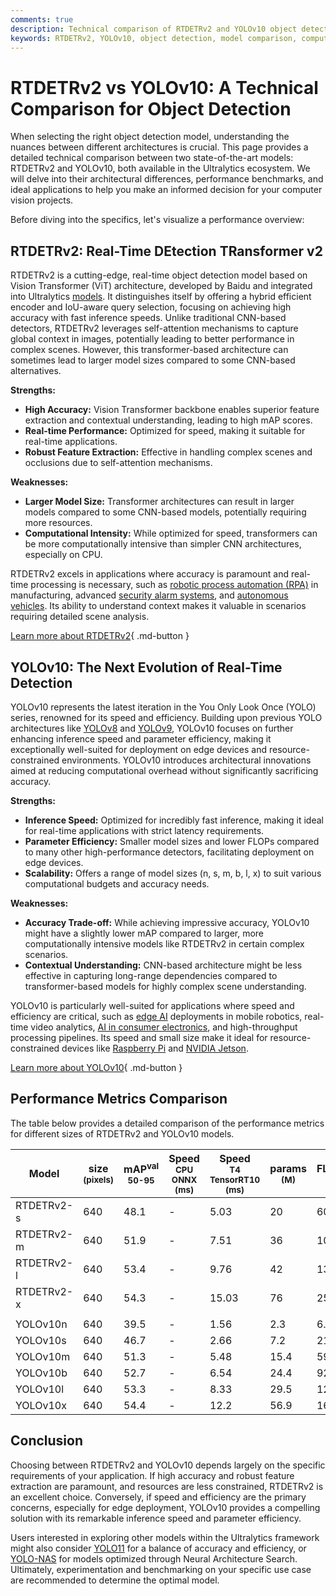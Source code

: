```yaml
---
comments: true
description: Technical comparison of RTDETRv2 and YOLOv10 object detection models, including architecture, performance, and use cases.
keywords: RTDETRv2, YOLOv10, object detection, model comparison, computer vision, Ultralytics
---
```


# RTDETRv2 vs YOLOv10: A Technical Comparison for Object Detection

When selecting the right object detection model, understanding the nuances between different architectures is crucial. This page provides a detailed technical comparison between two state-of-the-art models: RTDETRv2 and YOLOv10, both available in the Ultralytics ecosystem. We will delve into their architectural differences, performance benchmarks, and ideal applications to help you make an informed decision for your computer vision projects.

Before diving into the specifics, let's visualize a performance overview:

<script async src="https://cdn.jsdelivr.net/npm/chart.js@3.9.1/dist/chart.min.js"></script>
<script defer src="../../javascript/benchmark.js"></script>

<canvas id="modelComparisonChart" width="1024" height="400" active-models='["RTDETRv2", "YOLOv10"]'></canvas>

## RTDETRv2: Real-Time DEtection TRansformer v2

RTDETRv2 is a cutting-edge, real-time object detection model based on Vision Transformer (ViT) architecture, developed by Baidu and integrated into Ultralytics [models](https://docs.ultralytics.com/models/). It distinguishes itself by offering a hybrid efficient encoder and IoU-aware query selection, focusing on achieving high accuracy with fast inference speeds. Unlike traditional CNN-based detectors, RTDETRv2 leverages self-attention mechanisms to capture global context in images, potentially leading to better performance in complex scenes. However, this transformer-based architecture can sometimes lead to larger model sizes compared to some CNN-based alternatives.

**Strengths:**

- **High Accuracy:** Vision Transformer backbone enables superior feature extraction and contextual understanding, leading to high mAP scores.
- **Real-time Performance:** Optimized for speed, making it suitable for real-time applications.
- **Robust Feature Extraction:** Effective in handling complex scenes and occlusions due to self-attention mechanisms.

**Weaknesses:**

- **Larger Model Size:** Transformer architectures can result in larger models compared to some CNN-based models, potentially requiring more resources.
- **Computational Intensity:** While optimized for speed, transformers can be more computationally intensive than simpler CNN architectures, especially on CPU.

RTDETRv2 excels in applications where accuracy is paramount and real-time processing is necessary, such as [robotic process automation (RPA)](https://www.ultralytics.com/glossary/robotic-process-automation-rpa) in manufacturing, advanced [security alarm systems](https://www.ultralytics.com/blog/security-alarm-system-projects-with-ultralytics-yolov8), and [autonomous vehicles](https://www.ultralytics.com/solutions/ai-in-self-driving). Its ability to understand context makes it valuable in scenarios requiring detailed scene analysis.

[Learn more about RTDETRv2](https://docs.ultralytics.com/models/rtdetr/){ .md-button }

## YOLOv10: The Next Evolution of Real-Time Detection

YOLOv10 represents the latest iteration in the You Only Look Once (YOLO) series, renowned for its speed and efficiency. Building upon previous YOLO architectures like [YOLOv8](https://docs.ultralytics.com/models/yolov8/) and [YOLOv9](https://docs.ultralytics.com/models/yolov9/), YOLOv10 focuses on further enhancing inference speed and parameter efficiency, making it exceptionally well-suited for deployment on edge devices and resource-constrained environments. YOLOv10 introduces architectural innovations aimed at reducing computational overhead without significantly sacrificing accuracy.

**Strengths:**

- **Inference Speed:** Optimized for incredibly fast inference, making it ideal for real-time applications with strict latency requirements.
- **Parameter Efficiency:** Smaller model sizes and lower FLOPs compared to many other high-performance detectors, facilitating deployment on edge devices.
- **Scalability:** Offers a range of model sizes (n, s, m, b, l, x) to suit various computational budgets and accuracy needs.

**Weaknesses:**

- **Accuracy Trade-off:** While achieving impressive accuracy, YOLOv10 might have a slightly lower mAP compared to larger, more computationally intensive models like RTDETRv2 in certain complex scenarios.
- **Contextual Understanding:** CNN-based architecture might be less effective in capturing long-range dependencies compared to transformer-based models for highly complex scene understanding.

YOLOv10 is particularly well-suited for applications where speed and efficiency are critical, such as [edge AI](https://www.ultralytics.com/glossary/edge-ai) deployments in mobile robotics, real-time video analytics, [AI in consumer electronics](https://www.ultralytics.com/blog/ai-and-the-evolution-of-ai-in-consumer-electronics), and high-throughput processing pipelines. Its speed and small size make it ideal for resource-constrained devices like [Raspberry Pi](https://docs.ultralytics.com/guides/raspberry-pi/) and [NVIDIA Jetson](https://docs.ultralytics.com/guides/nvidia-jetson/).

[Learn more about YOLOv10](https://docs.ultralytics.com/models/yolov10/){ .md-button }

## Performance Metrics Comparison

The table below provides a detailed comparison of the performance metrics for different sizes of RTDETRv2 and YOLOv10 models.

| Model      | size<br><sup>(pixels) | mAP<sup>val<br>50-95 | Speed<br><sup>CPU ONNX<br>(ms) | Speed<br><sup>T4 TensorRT10<br>(ms) | params<br><sup>(M) | FLOPs<br><sup>(B) |
| ---------- | --------------------- | -------------------- | ------------------------------ | ----------------------------------- | ------------------ | ----------------- |
| RTDETRv2-s | 640                   | 48.1                 | -                              | 5.03                                | 20                 | 60                |
| RTDETRv2-m | 640                   | 51.9                 | -                              | 7.51                                | 36                 | 100               |
| RTDETRv2-l | 640                   | 53.4                 | -                              | 9.76                                | 42                 | 136               |
| RTDETRv2-x | 640                   | 54.3                 | -                              | 15.03                               | 76                 | 259               |
|            |                       |                      |                                |                                     |                    |                   |
| YOLOv10n   | 640                   | 39.5                 | -                              | 1.56                                | 2.3                | 6.7               |
| YOLOv10s   | 640                   | 46.7                 | -                              | 2.66                                | 7.2                | 21.6              |
| YOLOv10m   | 640                   | 51.3                 | -                              | 5.48                                | 15.4               | 59.1              |
| YOLOv10b   | 640                   | 52.7                 | -                              | 6.54                                | 24.4               | 92.0              |
| YOLOv10l   | 640                   | 53.3                 | -                              | 8.33                                | 29.5               | 120.3             |
| YOLOv10x   | 640                   | 54.4                 | -                              | 12.2                                | 56.9               | 160.4             |

## Conclusion

Choosing between RTDETRv2 and YOLOv10 depends largely on the specific requirements of your application. If high accuracy and robust feature extraction are paramount, and resources are less constrained, RTDETRv2 is an excellent choice. Conversely, if speed and efficiency are the primary concerns, especially for edge deployment, YOLOv10 provides a compelling solution with its remarkable inference speed and parameter efficiency.

Users interested in exploring other models within the Ultralytics framework might also consider [YOLO11](https://docs.ultralytics.com/models/yolo11/) for a balance of accuracy and efficiency, or [YOLO-NAS](https://docs.ultralytics.com/models/yolo-nas/) for models optimized through Neural Architecture Search. Ultimately, experimentation and benchmarking on your specific use case are recommended to determine the optimal model.
